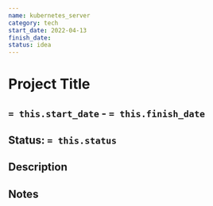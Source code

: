 ```yaml
---
name: kubernetes_server
category: tech
start_date: 2022-04-13
finish_date:
status: idea 
---
```

# Project Title
## `= this.start_date` - `= this.finish_date`
## Status: `= this.status`
## Description

## Notes

